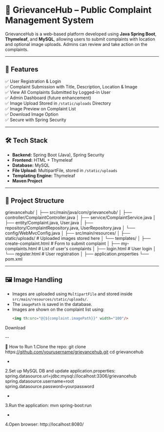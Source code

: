 # 📢 GrievanceHub – Public Complaint Management System

GrievanceHub is a web-based platform developed using **Java Spring Boot**, **Thymeleaf**, and **MySQL**, allowing users to submit complaints with location and optional image uploads. Admins can review and take action on the complaints.

---

## 📌 Features

✅ User Registration & Login  
✅ Complaint Submission with Title, Description, Location & Image  
✅ View All Complaints Submitted by Logged-in User  
✅ Admin Dashboard (future enhancement)  
✅ Image Upload Stored in `/static/uploads` Directory  
✅ Image Preview on Complaint List  
✅ Download Image Option  
✅ Secure with Spring Security  

---

## 🛠 Tech Stack

- **Backend:** Spring Boot (Java), Spring Security  
- **Frontend:** HTML + Thymeleaf  
- **Database:** MySQL  
- **File Upload:** MultipartFile, stored in `/static/uploads`  
- **Templating Engine:** Thymeleaf  
- **Maven Project**

---

## 📁 Project Structure

grievancehub/
│
├── src/main/java/com/grievancehub/
│ ├── controller/ComplaintController.java
│ ├── service/ComplaintService.java
│ ├── entity/Complaint.java, User.java
│ ├── repository/ComplaintRepository.java, UserRepository.java
│ └── config/WebMvcConfig.java
│
├── src/main/resources/
│ ├── static/uploads/ # Uploaded images stored here
│ └── templates/
│ ├── create-complaint.html # Form to submit complaint
│ ├── my-complaints.html # List of user's complaints
│ ├── login.html # User login
│ └── register.html # User registration
│
├── application.properties
└── pom.xml

---

## 🖼️ Image Handling

- Images are uploaded using `MultipartFile` and stored inside `src/main/resources/static/uploads/`.
- The `imagePath` is saved in the database.
- Images are shown on the complaint list using:
  ```html
  <img th:src="@{${complaint.imagePath}}" width="100"/>
<a th:href="@{${complaint.imagePath}}" download>Download</a>

--

🧪 How to Run
1.Clone the repo:
git clone https:[//github.com/yourusername/grievancehub.git](https://github.com/pradeepkumar823/GrievanceHub/tree/main)
cd grievancehub

-
2.Set up MySQL DB and update application.properties:
spring.datasource.url=jdbc:mysql://localhost:3306/grievancehub
spring.datasource.username=root
spring.datasource.password=yourpassword

-
3.Run the application:
mvn spring-boot:run

-
4.Open browser:
http://localhost:8080/



















